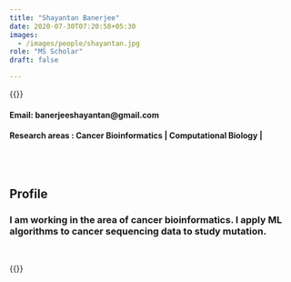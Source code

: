 ```yaml
---
title: "Shayantan Banerjee"
date: 2020-07-30T07:20:58+05:30
images:
  - /images/people/shayantan.jpg
role: "MS Scholar"
draft: false

---
```


{{<rawhtml>}} 
<div align="justify">
<h4>Email: banerjeeshayantan@gmail.com</h4>
<h4>Research areas : Cancer Bioinformatics | Computational Biology |</h4><br>
</div>
<br>
<div>
	<h2>Profile</h2>
	<h3>I am working in the area of cancer bioinformatics. I apply ML algorithms to cancer sequencing data to study mutation.</h3><br>
</div>

{{</rawhtml>}}